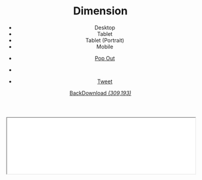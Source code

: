 
<!DOCTYPE HTML><html><head><title>Welcome to My Website</title>
  
  <meta charset="utf-8" /><meta name="viewport" content="width=device-width, initial-scale=1" /><meta name="description" content="This is Dimension, a fun little one-pager with modal-ized (is that a word?) &quot;pages&quot; and a cool depth effect (click on a menu item to see what I mean). Simple, fully responsive, and kitted out with all the usual pre-styled elements you'd expect. Hope you dig it :)" /><meta name="keywords" content="html5, css3, responsive, site template, website template" /><meta name="apple-mobile-web-app-title" content="HTML5 UP" /><meta property="og:site_name" content="HTML5 UP" /><meta property="og:type" content="article" /><meta property="og:locale" content="en_US" /><meta property="og:title" content="Dimension by HTML5 UP" /><meta property="og:image" content="https://html5up.net/uploads/cards/dimension.jpg" /><meta property="og:description" content="This is Dimension, a fun little one-pager with modal-ized (is that a word?) &quot;pages&quot; and a cool depth effect (click on a menu item to see what I mean). Simple, fully responsive, and kitted out with all the usual pre-styled elements you'd expect. Hope you dig it :)" /><meta property="og:url" content="http://html5up.net/dimension" /><meta property="twitter:card" content="summary_large_image" /><meta property="twitter:site" content="@ajlkn" /><meta property="twitter:creator" content="@ajlkn" /><link rel="canonical" href="https://html5up.net/dimension" /><link rel="icon" href="/assets/icons/favicon.ico" type="image/x-icon" /><link rel="apple-touch-icon-precomposed" href="/assets/icons/apple-touch-icon-precomposed.png" /><link rel="stylesheet" href="/assets/css/main.css" /></head><body id="demo" class="light big-mobile"><header id="demo-header"><div class="left"><h1><span>Dimension</span></h1><ul class="selector"><li class="active">Desktop</li><li data-width="1040" data-height="768">Tablet</li><li data-width="788" data-height="1000">Tablet (Portrait)</li><li data-width="375" data-height="568">Mobile</li></ul><ul class="actions"><li><a href="/uploads/demos/dimension/" class="button popout alt2 offsite icon icon-popout solo"><span class="label">Pop Out</span></a></li></ul></div><div class="right"><ul class="share"><li class="facebook"><div class="fb-like" data-href="http://html5up.net/dimension" data-send="false" data-layout="button" data-width="100" data-show-faces="true"></div></li><li class="twitter"><a href="https://twitter.com/share" class="twitter-share-button" data-url="https://html5up.net/dimension" data-text="Dimension: A free fully responsive HTML5/CSS3 site template" data-count="horizontal">Tweet</a></li></ul><div class="actions"><a href="/" class="button back alt2">Back</a><a href="dimension/download" class="button alt download on" data-name="dimension" data-title="Dimension">Download <em>(309,193)</em></a></div></div></header><div id="demo-iframe-wrapper"><iframe id="demo-iframe" src="/uploads/demos/dimension/" width="100%">-</iframe></div><script src="/assets/js/bundle.js"></script><script async src="https://www.googletagmanager.com/gtag/js?id=UA-838659-4"></script><script>window.dataLayer = window.dataLayer || []; function gtag(){dataLayer.push(arguments);} gtag('js', new Date()); gtag('config', 'UA-838659-4');</script></body></html>
